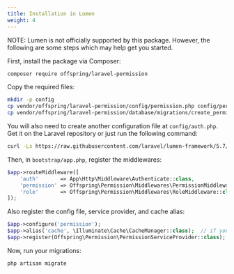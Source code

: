```yaml
---
title: Installation in Lumen
weight: 4
---
```


NOTE: Lumen is not officially supported by this package. However, the following are some steps which may help get you started.

First, install the package via Composer:

``` bash
composer require offspring/laravel-permission
```

Copy the required files:

```bash
mkdir -p config
cp vendor/offspring/laravel-permission/config/permission.php config/permission.php
cp vendor/offspring/laravel-permission/database/migrations/create_permission_tables.php.stub database/migrations/2018_01_01_000000_create_permission_tables.php
```

You will also need to create another configuration file at `config/auth.php`. Get it on the Laravel repository or just run the following command:

```bash
curl -Ls https://raw.githubusercontent.com/laravel/lumen-framework/5.7/config/auth.php -o config/auth.php
```

Then, in `bootstrap/app.php`, register the middlewares:

```php
$app->routeMiddleware([
    'auth'       => App\Http\Middleware\Authenticate::class,
    'permission' => Offspring\Permission\Middlewares\PermissionMiddleware::class,
    'role'       => Offspring\Permission\Middlewares\RoleMiddleware::class,
]);
```

Also register the config file, service provider, and cache alias:

```php
$app->configure('permission');
$app->alias('cache', \Illuminate\Cache\CacheManager::class);  // if you don't have this already
$app->register(Offspring\Permission\PermissionServiceProvider::class);
```

Now, run your migrations:

```bash
php artisan migrate
```
